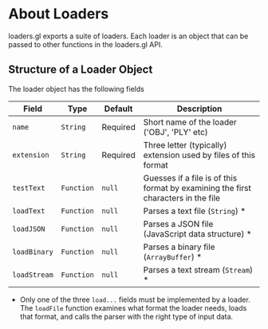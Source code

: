 # About Loaders

loaders.gl exports a suite of loaders. Each loader is an object that can be passed to other functions in the loaders.gl API.




## Structure of a Loader Object

The loader object has the following fields

| Field           | Type        | Default    | Description |
| ---             | ---         | ---        | ---         |
| `name`          | `String`    | Required   | Short name of the loader ('OBJ', 'PLY' etc) |
| `extension`     | `String`    | Required   | Three letter (typically) extension used by files of this format |
| `testText`      | `Function`  | `null`     | Guesses if a file is of this format by examining the first characters in the file |
| `loadText`      | `Function`  | `null`     | Parses a text file (`String`) \* |
| `loadJSON`      | `Function`  | `null`     | Parses a JSON file (JavaScript data structure) \* |
| `loadBinary`    | `Function`  | `null`     | Parses a binary file (`ArrayBuffer`) \* |
| `loadStream`    | `Function`  | `null`     | Parses a text stream (`Stream`) \* |

* Only one of the three `load...` fields must be implemented by a loader. The `loadFile` function examines what format the loader needs, loads that format, and calls the parser with the right type of input data.


